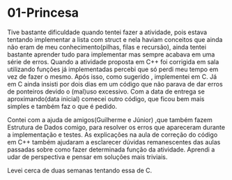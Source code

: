 
# 01-Princesa


   Tive bastante dificuldade quando tentei fazer a atividade, pois estava tentando implementar a lista com struct e nela haviam conceitos que ainda não eram de meu conhecimento(pilhas, filas e recursão), ainda tentei bastante aprender tudo para implementar mas sempre acabava em uma série de erros. Quando a atividade proposta em C++ foi corrigida em sala utilizando funções já implementadas percebi que só perdi meu tempo em vez de fazer o mesmo. Após isso, como sugerido , implementei em C.  Já em C ainda insisti por dois dias em um código que não parava de dar erros de ponteiros devido o (mal)uso excessivo. Com a data de entrega se aproximando(data inicial) comecei outro código, que ficou bem mais simples e também faz o que é pedido.
   
   Contei com a ajuda de amigos(Guilherme e Júnior) ,que também fazem Estrutura de Dados comigo, para resolver os erros que apareceram durante a implementação e testes. As explicações na aula de correção do código em C++ também ajudaram a esclarecer dúvidas remanescentes das aulas passadas sobre como fazer determinada função da atividade. Aprendi a udar de perspectiva e pensar em soluções mais triviais.
   
   
Levei cerca de duas semanas tentando essa de C.

